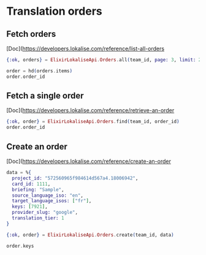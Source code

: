 # Translation orders

## Fetch orders

[Doc](https://developers.lokalise.com/reference/list-all-orders

```elixir
{:ok, orders} = ElixirLokaliseApi.Orders.all(team_id, page: 3, limit: 2)

order = hd(orders.items)
order.order_id
```

## Fetch a single order

[Doc](https://developers.lokalise.com/reference/retrieve-an-order

```elixir
{:ok, order} = ElixirLokaliseApi.Orders.find(team_id, order_id)
order.order_id
```

## Create an order

[Doc](https://developers.lokalise.com/reference/create-an-order

```elixir
data = %{
  project_id: "572560965f984614d567a4.18006942",
  card_id: 1111,
  briefing: "Sample",
  source_language_iso: "en",
  target_language_isos: ["fr"],
  keys: [7921],
  provider_slug: "google",
  translation_tier: 1
}

{:ok, order} = ElixirLokaliseApi.Orders.create(team_id, data)

order.keys
```
